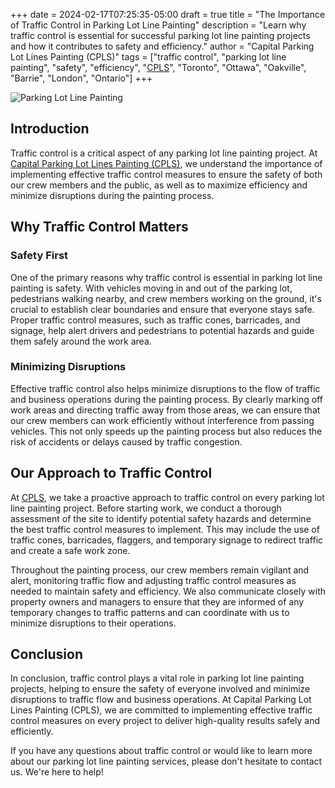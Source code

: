 +++
date = 2024-02-17T07:25:35-05:00
draft = true
title = "The Importance of Traffic Control in Parking Lot Line Painting"
description = "Learn why traffic control is essential for successful parking lot line painting projects and how it contributes to safety and efficiency."
author = "Capital Parking Lot Lines Painting (CPLS)"
tags = ["traffic control", "parking lot line painting", "safety", "efficiency", "[CPLS](https://capitalpaintingservices.ca/)", "Toronto", "Ottawa", "Oakville", "Barrie", "London", "Ontario"]
+++

![Parking Lot Line Painting](/blog/path.png "Quality Line Painting from CPLS")

## Introduction

Traffic control is a critical aspect of any parking lot line painting project. At [Capital Parking Lot Lines Painting (CPLS)](https://capitalpaintingservices.ca/), we understand the importance of implementing effective traffic control measures to ensure the safety of both our crew members and the public, as well as to maximize efficiency and minimize disruptions during the painting process.

## Why Traffic Control Matters

### Safety First

One of the primary reasons why traffic control is essential in parking lot line painting is safety. With vehicles moving in and out of the parking lot, pedestrians walking nearby, and crew members working on the ground, it's crucial to establish clear boundaries and ensure that everyone stays safe. Proper traffic control measures, such as traffic cones, barricades, and signage, help alert drivers and pedestrians to potential hazards and guide them safely around the work area.

### Minimizing Disruptions

Effective traffic control also helps minimize disruptions to the flow of traffic and business operations during the painting process. By clearly marking off work areas and directing traffic away from those areas, we can ensure that our crew members can work efficiently without interference from passing vehicles. This not only speeds up the painting process but also reduces the risk of accidents or delays caused by traffic congestion.

## Our Approach to Traffic Control

At [CPLS](https://capitalpaintingservices.ca/), we take a proactive approach to traffic control on every parking lot line painting project. Before starting work, we conduct a thorough assessment of the site to identify potential safety hazards and determine the best traffic control measures to implement. This may include the use of traffic cones, barricades, flaggers, and temporary signage to redirect traffic and create a safe work zone.

Throughout the painting process, our crew members remain vigilant and alert, monitoring traffic flow and adjusting traffic control measures as needed to maintain safety and efficiency. We also communicate closely with property owners and managers to ensure that they are informed of any temporary changes to traffic patterns and can coordinate with us to minimize disruptions to their operations.

## Conclusion

In conclusion, traffic control plays a vital role in parking lot line painting projects, helping to ensure the safety of everyone involved and minimize disruptions to traffic flow and business operations. At Capital Parking Lot Lines Painting (CPLS), we are committed to implementing effective traffic control measures on every project to deliver high-quality results safely and efficiently.

If you have any questions about traffic control or would like to learn more about our parking lot line painting services, please don't hesitate to contact us. We're here to help!